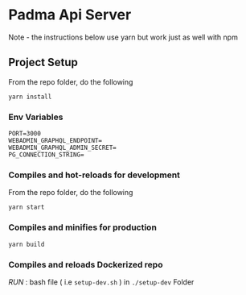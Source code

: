 # Padma Api Server 

Note - the instructions below use yarn but work just as well with npm

## Project Setup
From the repo folder, do the following

```
yarn install  
```

### Env Variables

```
PORT=3000
WEBADMIN_GRAPHQL_ENDPOINT=
WEBADMIN_GRAPHQL_ADMIN_SECRET= 
PG_CONNECTION_STRING=
```

### Compiles and hot-reloads for development
From the repo folder, do the following

```
yarn start
```

### Compiles and minifies for production
```
yarn build
```

### Compiles and reloads Dockerized repo

_RUN_ : bash file ( i.e `setup-dev.sh` ) in `./setup-dev` Folder





